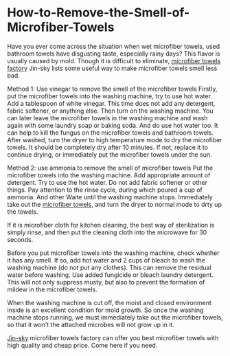 # How-to-Remove-the-Smell-of-Microfiber-Towels

Have you ever come across the situation when wet microfiber towels, used bathroom towels have disgusting taste, especially rainy days? This flavor is usually caused by mold. Though it is difficult to eliminate, <a href="http://www.jin-sky.com/info/microfiber-towels-cloths-products-details/">microfiber towels factory</a> Jin-sky lists some useful way to make microfiber towels smell less bad.

Method 1: Use vinegar to remove the smell of the microfiber towels
Firstly, put the microfiber towels into the washing machine, try to use hot water. Add a tablespoon of white vinegar. This time does not add any detergent, fabric softener, or anything else. Then turn on the washing machine. You can later leave the microfiber towels in the washing machine and wash again with some laundry soap or baking soda. And do use hot water too. It can help to kill the fungus on the microfiber towels and bathroom towels.
After washed, turn the dryer to high temperature mode to dry the microfiber towels. It should be completely dry after 10 minutes. If not, replace it to continue drying, or immediately put the microfiber towels under the sun.
 
Method 2: use ammonia to remove the smell of microfiber towels
Put the microfiber towels into the washing machine.
Add appropriate amount of detergent.
Try to use the hot water. Do not add fabric softener or other things.
Pay attention to the rinse cycle, during which poured a cup of ammonia. And other Waite until the washing machine stops.
Immediately take out the <a href="http://www.jin-sky.com/info/how-to-remove-the-smell-of-microfiber-towels">microfiber towels</a>, and turn the dryer to normal mode to drty up the towels.
 
If it is microfiber cloth for kitchen cleaning, the best way of sterilization is simply rinse, and then put the cleaning cloth into the microwave for 30 seconds.

Before you put microfiber towels into the washing machine, check whether it has any smell. If so, add hot water and 2 cups of bleach to wash the washing machine (do not put any clothes). This can remove the residual water before washing.
Use added fungicide or bleach laundry detergent. This will not only suppress musty, but also to prevent the formation of mildew in the microfiber towels.

When the washing machine is cut off, the moist and closed environment inside is an excellent condition for mold growth. So once the washing machine stops running, we must immediately take out the microfiber towels, so that it won’t the attached microbes will not grow up in it.

<a href="http://www.jin-sky.com/">Jin-sky</a> microfiber towels factory can offer you best microfiber towels with high quality and cheap price. Come here if you need.

